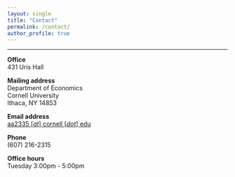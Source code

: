 ```yaml
---
layout: single
title: "Contact"
permalink: /contact/
author_profile: true
---
```

---
**Office**  
431 Uris Hall

**Mailing address**  
Department of Economics  
Cornell University  
Ithaca, NY 14853

**Email address**  
[aa2335 [_at_] cornell [_dot_] edu](mailto:aa2335@cornell.edu)

**Phone**  
(607) 216-2315

**Office hours**  
Tuesday 3:00pm - 5:00pm


